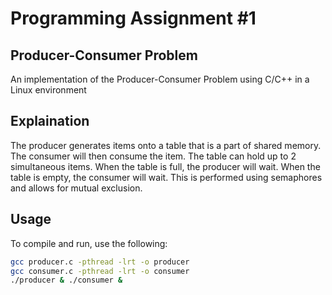 # Programming Assignment #1
## Producer-Consumer Problem
An implementation of the Producer-Consumer Problem using C/C++ in a Linux environment

## Explaination
The producer generates items onto a table that is a part of shared memory. The consumer will then consume the item. The table can hold up to 2 simultaneous items. When the table is full, the producer will wait. When the table is empty, the consumer will wait. This is performed using semaphores and allows for mutual exclusion.

## Usage
To compile and run, use the following:
```bash
gcc producer.c -pthread -lrt -o producer
gcc consumer.c -pthread -lrt -o consumer
./producer & ./consumer &
```